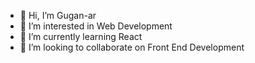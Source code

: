 - 👋 Hi, I’m Gugan-ar
- 👀 I’m interested in Web Development
- 🌱 I’m currently learning React
- 💞️ I’m looking to collaborate on Front End Development

<!---
gugan-ar/gugan-ar is a ✨ special ✨ repository because its `README.md` (this file) appears on your GitHub profile.
You can click the Preview link to take a look at your changes.
--->
